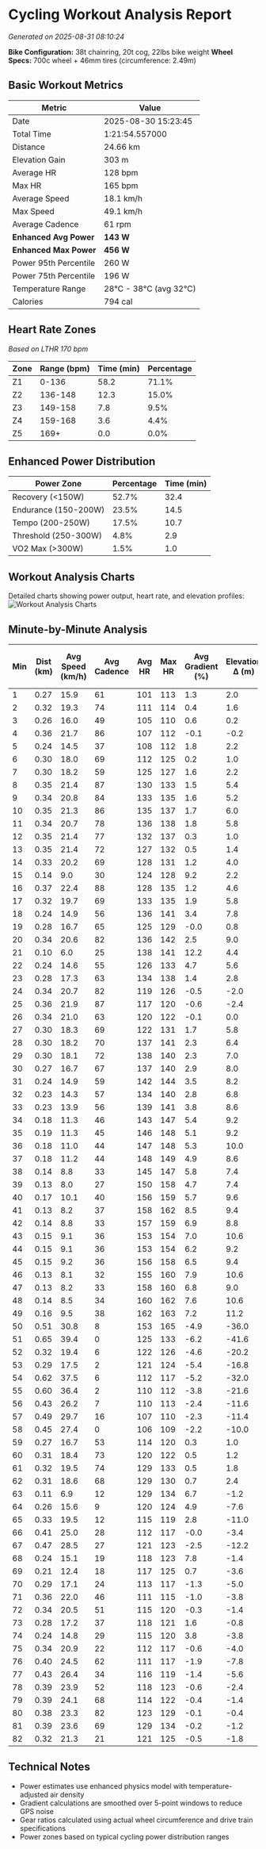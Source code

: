 # Cycling Workout Analysis Report

*Generated on 2025-08-31 08:10:24*

**Bike Configuration:** 38t chainring, 20t cog, 22lbs bike weight
**Wheel Specs:** 700c wheel + 46mm tires (circumference: 2.49m)

## Basic Workout Metrics
| Metric | Value |
|--------|-------|
| Date | 2025-08-30 15:23:45 |
| Total Time | 1:21:54.557000 |
| Distance | 24.66 km |
| Elevation Gain | 303 m |
| Average HR | 128 bpm |
| Max HR | 165 bpm |
| Average Speed | 18.1 km/h |
| Max Speed | 49.1 km/h |
| Average Cadence | 61 rpm |
| **Enhanced Avg Power** | **143 W** |
| **Enhanced Max Power** | **456 W** |
| Power 95th Percentile | 260 W |
| Power 75th Percentile | 196 W |
| Temperature Range | 28°C - 38°C (avg 32°C) |
| Calories | 794 cal |

## Heart Rate Zones
*Based on LTHR 170 bpm*

| Zone | Range (bpm) | Time (min) | Percentage |
|------|-------------|------------|------------|
| Z1 | 0-136 | 58.2 | 71.1% |
| Z2 | 136-148 | 12.3 | 15.0% |
| Z3 | 149-158 | 7.8 | 9.5% |
| Z4 | 159-168 | 3.6 | 4.4% |
| Z5 | 169+ | 0.0 | 0.0% |

## Enhanced Power Distribution
| Power Zone | Percentage | Time (min) |
|------------|------------|------------|
| Recovery (<150W) | 52.7% | 32.4 |
| Endurance (150-200W) | 23.5% | 14.5 |
| Tempo (200-250W) | 17.5% | 10.7 |
| Threshold (250-300W) | 4.8% | 2.9 |
| VO2 Max (>300W) | 1.5% | 1.0 |

## Workout Analysis Charts
Detailed charts showing power output, heart rate, and elevation profiles:
![Workout Analysis Charts](None_workout_charts.png)

## Minute-by-Minute Analysis
| Min | Dist (km) | Avg Speed (km/h) | Avg Cadence | Avg HR | Max HR | Avg Gradient (%) | Elevation Δ (m) | Est Avg Power (W) |
|-----|-----------|------------------|-------------|--------|--------|------------------|-----------------|-------------------|
|  1 | 0.27 | 15.9 | 61 | 101 | 113 | 1.3 | 2.0 | 103 |
|  2 | 0.32 | 19.3 | 74 | 111 | 114 | 0.4 | 1.6 | 95 |
|  3 | 0.26 | 16.0 | 49 | 105 | 110 | 0.6 | 0.2 | 61 |
|  4 | 0.36 | 21.7 | 86 | 107 | 112 | -0.1 | -0.2 | 84 |
|  5 | 0.24 | 14.5 | 37 | 108 | 112 | 1.8 | 2.2 | 86 |
|  6 | 0.30 | 18.0 | 69 | 112 | 125 | 0.2 | 1.0 | 100 |
|  7 | 0.30 | 18.2 | 59 | 125 | 127 | 1.6 | 2.2 | 120 |
|  8 | 0.35 | 21.4 | 87 | 130 | 133 | 1.5 | 5.4 | 178 |
|  9 | 0.34 | 20.8 | 84 | 133 | 135 | 1.6 | 5.2 | 171 |
| 10 | 0.35 | 21.3 | 86 | 135 | 137 | 1.7 | 6.0 | 189 |
| 11 | 0.34 | 20.7 | 78 | 136 | 138 | 1.8 | 5.8 | 181 |
| 12 | 0.35 | 21.4 | 77 | 132 | 137 | 0.3 | 1.0 | 103 |
| 13 | 0.35 | 21.4 | 72 | 127 | 132 | 0.5 | 1.4 | 114 |
| 14 | 0.33 | 20.2 | 69 | 128 | 131 | 1.2 | 4.0 | 144 |
| 15 | 0.14 | 9.0 | 30 | 124 | 128 | 9.2 | 2.2 | 51 |
| 16 | 0.37 | 22.4 | 88 | 128 | 135 | 1.2 | 4.6 | 172 |
| 17 | 0.32 | 19.7 | 69 | 133 | 135 | 1.9 | 5.8 | 169 |
| 18 | 0.24 | 14.9 | 56 | 136 | 141 | 3.4 | 7.8 | 181 |
| 19 | 0.28 | 16.7 | 65 | 125 | 129 | -0.0 | 0.8 | 76 |
| 20 | 0.34 | 20.6 | 82 | 136 | 142 | 2.5 | 9.0 | 221 |
| 21 | 0.10 | 6.0 | 25 | 138 | 141 | 12.2 | 4.4 | 90 |
| 22 | 0.24 | 14.6 | 55 | 126 | 133 | 4.7 | 5.6 | 143 |
| 23 | 0.28 | 17.3 | 63 | 134 | 138 | 1.4 | 2.8 | 121 |
| 24 | 0.34 | 20.7 | 82 | 119 | 126 | -0.5 | -2.0 | 51 |
| 25 | 0.36 | 21.9 | 87 | 117 | 120 | -0.6 | -2.4 | 56 |
| 26 | 0.34 | 21.0 | 63 | 120 | 122 | -0.1 | 0.0 | 79 |
| 27 | 0.30 | 18.3 | 69 | 122 | 131 | 1.7 | 5.8 | 157 |
| 28 | 0.30 | 18.2 | 70 | 137 | 141 | 2.3 | 6.4 | 180 |
| 29 | 0.30 | 18.1 | 72 | 138 | 140 | 2.3 | 7.0 | 180 |
| 30 | 0.27 | 16.7 | 67 | 137 | 140 | 2.9 | 8.0 | 192 |
| 31 | 0.24 | 14.9 | 59 | 142 | 144 | 3.5 | 8.2 | 190 |
| 32 | 0.23 | 14.3 | 57 | 134 | 140 | 2.8 | 6.8 | 158 |
| 33 | 0.23 | 13.9 | 56 | 139 | 141 | 3.8 | 8.6 | 190 |
| 34 | 0.18 | 11.3 | 46 | 143 | 147 | 5.4 | 9.2 | 188 |
| 35 | 0.19 | 11.3 | 45 | 146 | 148 | 5.1 | 9.2 | 193 |
| 36 | 0.18 | 11.0 | 44 | 147 | 148 | 5.3 | 10.0 | 196 |
| 37 | 0.18 | 11.2 | 44 | 148 | 149 | 4.9 | 8.6 | 185 |
| 38 | 0.14 | 8.8 | 33 | 145 | 147 | 5.8 | 7.4 | 150 |
| 39 | 0.13 | 8.0 | 27 | 150 | 158 | 4.7 | 7.4 | 136 |
| 40 | 0.17 | 10.1 | 40 | 156 | 159 | 5.7 | 9.6 | 182 |
| 41 | 0.13 | 8.2 | 37 | 158 | 162 | 8.5 | 9.4 | 172 |
| 42 | 0.14 | 8.8 | 33 | 157 | 159 | 6.9 | 8.8 | 168 |
| 43 | 0.15 | 9.1 | 36 | 153 | 154 | 7.0 | 10.6 | 203 |
| 44 | 0.15 | 9.1 | 36 | 153 | 154 | 6.2 | 9.2 | 184 |
| 45 | 0.15 | 9.2 | 36 | 156 | 158 | 6.5 | 9.4 | 187 |
| 46 | 0.13 | 8.1 | 32 | 155 | 160 | 7.9 | 10.6 | 200 |
| 47 | 0.13 | 8.2 | 33 | 158 | 160 | 6.8 | 9.0 | 179 |
| 48 | 0.14 | 8.5 | 34 | 160 | 162 | 7.6 | 10.6 | 206 |
| 49 | 0.16 | 9.5 | 38 | 162 | 163 | 7.2 | 11.2 | 219 |
| 50 | 0.51 | 30.8 | 8 | 153 | 165 | -4.9 | -36.0 | 32 |
| 51 | 0.65 | 39.4 | 0 | 125 | 133 | -6.2 | -41.6 | 3 |
| 52 | 0.32 | 19.4 | 6 | 122 | 126 | -4.6 | -20.2 | 26 |
| 53 | 0.29 | 17.5 | 2 | 121 | 124 | -5.4 | -16.8 | 2 |
| 54 | 0.62 | 37.5 | 6 | 112 | 117 | -5.2 | -32.0 | 0 |
| 55 | 0.60 | 36.4 | 2 | 110 | 112 | -3.8 | -21.6 | 3 |
| 56 | 0.43 | 26.2 | 7 | 110 | 113 | -2.4 | -11.6 | 44 |
| 57 | 0.49 | 29.7 | 16 | 107 | 110 | -2.3 | -11.4 | 20 |
| 58 | 0.45 | 27.4 | 0 | 106 | 109 | -2.2 | -10.0 | 12 |
| 59 | 0.27 | 16.7 | 53 | 114 | 120 | 0.3 | 1.0 | 69 |
| 60 | 0.31 | 18.4 | 73 | 120 | 122 | 0.5 | 1.2 | 88 |
| 61 | 0.32 | 19.5 | 74 | 129 | 133 | 0.5 | 1.8 | 99 |
| 62 | 0.31 | 18.6 | 68 | 129 | 130 | 0.7 | 2.4 | 107 |
| 63 | 0.11 | 6.9 | 12 | 129 | 134 | 6.7 | -1.2 | 9 |
| 64 | 0.26 | 15.6 | 9 | 120 | 124 | 4.9 | -7.6 | 18 |
| 65 | 0.33 | 19.5 | 12 | 115 | 119 | 2.8 | -11.0 | 4 |
| 66 | 0.41 | 25.0 | 28 | 112 | 117 | -0.0 | -3.4 | 78 |
| 67 | 0.47 | 28.5 | 27 | 121 | 123 | -2.5 | -12.2 | 29 |
| 68 | 0.24 | 15.1 | 19 | 118 | 123 | 7.8 | -1.4 | 25 |
| 69 | 0.21 | 12.4 | 18 | 117 | 125 | 0.7 | -3.6 | 27 |
| 70 | 0.29 | 17.1 | 24 | 113 | 117 | -1.3 | -5.0 | 41 |
| 71 | 0.36 | 22.0 | 46 | 111 | 115 | -1.0 | -3.8 | 33 |
| 72 | 0.34 | 20.5 | 51 | 115 | 120 | -0.3 | -1.4 | 64 |
| 73 | 0.28 | 17.2 | 37 | 118 | 121 | 1.6 | -0.8 | 66 |
| 74 | 0.24 | 14.8 | 29 | 115 | 120 | 3.8 | -3.8 | 17 |
| 75 | 0.34 | 20.9 | 22 | 112 | 117 | -0.6 | -4.0 | 38 |
| 76 | 0.40 | 24.5 | 62 | 111 | 117 | -1.9 | -7.8 | 31 |
| 77 | 0.43 | 26.4 | 34 | 116 | 119 | -1.4 | -5.6 | 49 |
| 78 | 0.39 | 23.9 | 52 | 118 | 123 | -0.6 | -2.4 | 72 |
| 79 | 0.39 | 24.1 | 68 | 114 | 122 | -0.4 | -1.4 | 95 |
| 80 | 0.38 | 23.3 | 82 | 123 | 129 | -0.1 | -0.4 | 97 |
| 81 | 0.39 | 23.6 | 69 | 129 | 134 | -0.2 | -1.2 | 88 |
| 82 | 0.32 | 21.3 | 21 | 121 | 125 | -0.5 | -1.8 | 65 |

## Technical Notes
- Power estimates use enhanced physics model with temperature-adjusted air density
- Gradient calculations are smoothed over 5-point windows to reduce GPS noise
- Gear ratios calculated using actual wheel circumference and drive train specifications
- Power zones based on typical cycling power distribution ranges
